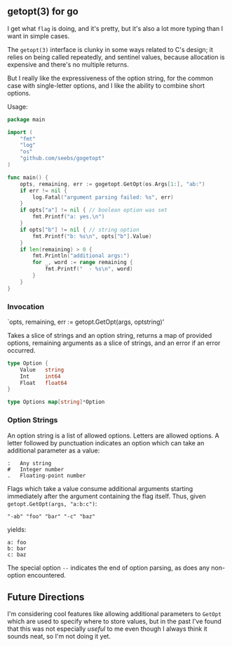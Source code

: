 ## getopt(3) for go

I get what `flag` is doing, and it's pretty, but it's also a lot more
typing than I want in simple cases.

The `getopt(3)` interface is clunky in some ways related to C's
design; it relies on being called repeatedly, and sentinel values,
because allocation is expensive and there's no multiple returns.

But I really like the expressiveness of the option string, for the
common case with single-letter options, and I like the ability to
combine short options.

Usage:

```go
package main

import (
	"fmt"
	"log"
	"os"
	"github.com/seebs/gogetopt"
)

func main() {
	opts, remaining, err := gogetopt.GetOpt(os.Args[1:], "ab:")
	if err != nil {
		log.Fatal("argument parsing failed: %s", err)
	}
	if opts["a"] != nil { // boolean option was set
		fmt.Printf("a: yes.\n")
	}
	if opts["b"] != nil { // string option
		fmt.Printf("b: %s\n", opts["b"].Value)
	}
	if len(remaining) > 0 {
		fmt.Println("additional args:")
		for _, word := range remaining {
			fmt.Printf("  - %s\n", word)
		}
	}
}
```

### Invocation

`opts, remaining, err := getopt.GetOpt(args, optstring)'

Takes a slice of strings and an option string, returns a map of provided
options, remaining arguments as a slice of strings, and an error if
an error occurred.

```go
type Option {
    Value   string
    Int     int64
    Float   float64
}

type Options map[string]*Option
```

### Option Strings

An option string is a list of allowed options. Letters are
allowed options. A letter followed by punctuation indicates
an option which can take an additional parameter as a value:

```
:	Any string
#	Integer number
.	Floating-point number
```

Flags which take a value consume additional arguments
starting immediately after the argument containing the flag
itself.  Thus, given `getopt.GetOpt(args, "a:b:c")`:

```
"-ab" "foo" "bar" "-c" "baz"
```

yields:

```
a: foo
b: bar
c: baz
```

The special option `--` indicates the end of option parsing,
as does any non-option encountered.

## Future Directions

I'm considering cool features like allowing additional
parameters to `GetOpt` which are used to specify where to
store values, but in the past I've found that this was
not especially *useful* to me even though I always think
it sounds neat, so I'm not doing it yet.
